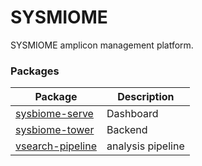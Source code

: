 # SYSMIOME
SYSMIOME amplicon management platform.



### Packages

| Package | Description |
| - | - |
| [sysbiome-serve](https://github.com/sysbiomics/sysbiome-serve/) | Dashboard |
| [sysbiome-tower](https://github.com/sysbiomics/sysbiome-tower/)  | Backend |
| [vsearch-pipeline](https://github.com/yumyai/vsearchpipeline) | analysis pipeline|
